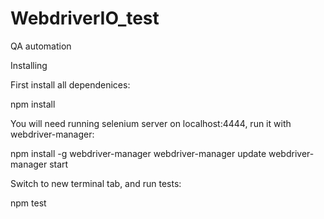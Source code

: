 # WebdriverIO_test
QA automation


Installing

First install all dependenices:

npm install

You will need running selenium server on localhost:4444, run it with webdriver-manager:

npm install -g webdriver-manager
webdriver-manager update
webdriver-manager start

Switch to new terminal tab, and run tests:

npm test
